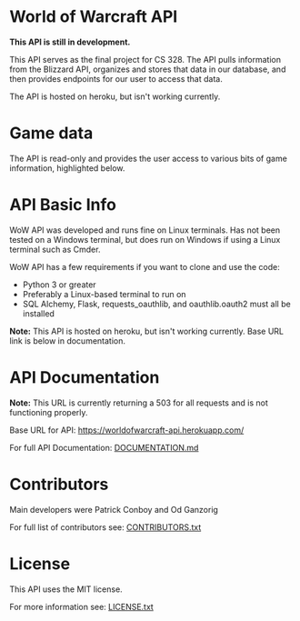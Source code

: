 # World of Warcraft API
**This API is still in development.**

This API serves as the final project for CS 328. The API pulls information from the Blizzard API, organizes and stores that data in our database, and then provides endpoints for our user to access that data.

The API is hosted on heroku, but isn't working currently.

# Game data
The API is read-only and provides the user access to various bits of game information, highlighted below.

# API Basic Info
WoW API was developed and runs fine on Linux terminals. Has not been tested on a Windows terminal, but does run on Windows if using a Linux terminal such as Cmder.

WoW API has a few requirements if you want to clone and use the code:
- Python 3 or greater
- Preferably a Linux-based terminal to run on
- SQL Alchemy, Flask, requests_oauthlib, and oauthlib.oauth2 must all be installed

**Note:** This API is hosted on heroku, but isn't working currently. Base URL link is below in documentation.

# API Documentation

**Note:** This URL is currently returning a 503 for all requests and is not functioning properly.

Base URL for API: https://worldofwarcraft-api.herokuapp.com/

For full API Documentation: [DOCUMENTATION.md](https://github.com/PatrickConboy/World-of-Warcraft-API/blob/master/DOCUMENTATION.md)

# Contributors
Main developers were Patrick Conboy and Od Ganzorig

For full list of contributors see: [CONTRIBUTORS.txt](https://github.com/PatrickConboy/World-of-Warcraft-API/blob/master/CONTRIBUTORS.txt)

# License
This API uses the MIT license. 

For more information see: [LICENSE.txt](https://github.com/PatrickConboy/World-of-Warcraft-API/blob/master/LICENSE.txt)


